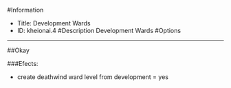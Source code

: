 #Information
 - Title: Development Wards
 - ID: kheionai.4
#Description
Development Wards
#Options

___
##Okay

###Efects:<ul><li>create deathwind ward level from development = yes</li></ul>
